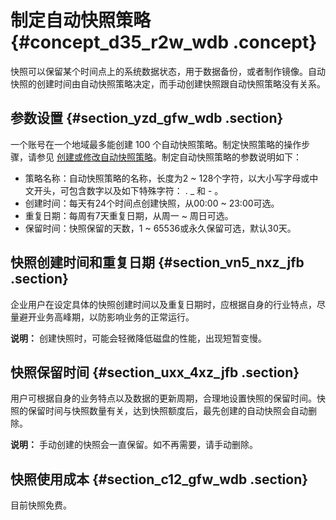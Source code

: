 # 制定自动快照策略 {#concept_d35_r2w_wdb .concept}

快照可以保留某个时间点上的系统数据状态，用于数据备份，或者制作镜像。自动快照的创建时间由自动快照策略决定，而手动创建快照跟自动快照策略没有关系。

## 参数设置 {#section_yzd_gfw_wdb .section}

一个账号在一个地域最多能创建 100 个自动快照策略。制定快照策略的操作步骤，请参见 [创建或修改自动快照策略](../../../../intl.zh-CN/用户指南/快照/创建或修改自动快照策略.md#)。制定自动快照策略的参数说明如下：

-   策略名称：自动快照策略的名称，长度为2 ~ 128个字符，以大小写字母或中文开头，可包含数字以及如下特殊字符： . \_ 和 - 。
-   创建时间：每天有24个时间点创建快照，从00:00 ~ 23:00可选。
-   重复日期：每周有7天重复日期，从周一 ~ 周日可选。
-   保留时间：快照保留的天数，1 ~ 65536或永久保留可选，默认30天。

## 快照创建时间和重复日期 {#section_vn5_nxz_jfb .section}

企业用户在设定具体的快照创建时间以及重复日期时，应根据自身的行业特点，尽量避开业务高峰期，以防影响业务的正常运行。

**说明：** 创建快照时，可能会轻微降低磁盘的性能，出现短暂变慢。

## 快照保留时间 {#section_uxx_4xz_jfb .section}

用户可根据自身的业务特点以及数据的更新周期，合理地设置快照的保留时间。快照的保留时间与快照数量有关，达到快照额度后，最先创建的自动快照会自动删除。

**说明：** 手动创建的快照会一直保留。如不再需要，请手动删除。

## 快照使用成本 {#section_c12_gfw_wdb .section}

目前快照免费。

